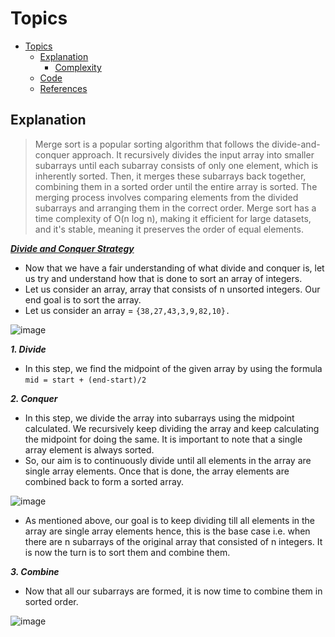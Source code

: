 # Topics
- [Topics](#Topics)
  - [Explanation](#Explanation)
    - [Complexity](#Complexity) 
  - [Code](#Code)
  - [References](#references)

## Explanation
> Merge sort is a popular sorting algorithm that follows the divide-and-conquer approach. It recursively divides the input array into smaller subarrays until each subarray consists of only one element, which is inherently sorted. Then, it merges these subarrays back together, combining them in a sorted order until the entire array is sorted. The merging process involves comparing elements from the divided subarrays and arranging them in the correct order. Merge sort has a time complexity of O(n log n), making it efficient for large datasets, and it's stable, meaning it preserves the order of equal elements.

<ins>***Divide and Conquer Strategy***</ins>

- Now that we have a fair understanding of what divide and conquer is, let us try and understand how that is done to sort an array of integers.
- Let us consider an array, array that consists of n unsorted integers. Our end goal is to sort the array.
- Let us consider an array = `{38,27,43,3,9,82,10}.`
  
![image](https://github.com/YashAgrawal0406/JAVA-DS/assets/93816952/50ead0fc-098c-4466-b22f-4d777a2836ae)


***1. Divide***
   - In this step, we find the midpoint of the given array by using the formula `mid = start + (end-start)/2`

***2. Conquer***
   - In this step, we divide the array into subarrays using the midpoint calculated. We recursively keep dividing the array and keep calculating the midpoint for doing the same. It is important to note that a single array element is always sorted.
   - So, our aim is to continuously divide until all elements in the array are single array elements. Once that is done, the array elements are combined back to form a sorted array.
     
![image](https://github.com/YashAgrawal0406/JAVA-DS/assets/93816952/d13b3353-9ce7-4109-89d7-dcbf29b00c2d)
   - As mentioned above, our goal is to keep dividing till all elements in the array are single array elements hence, this is the base case i.e. when there are n subarrays of the original array that consisted of n integers. It is now the turn is to sort them and combine them.

***3. Combine***
   - Now that all our subarrays are formed, it is now time to combine them in sorted order.
     
![image](https://github.com/YashAgrawal0406/JAVA-DS/assets/93816952/1f2e5d6c-ff72-4231-a13b-1e5953f4426f)
